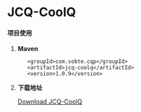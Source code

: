 # JCQ-CoolQ

#### 项目使用
   
 1.  **Maven**
 
            <groupId>com.sobte.cqp</groupId>
            <artifactId>jcq-coolq</artifactId>
            <version>1.0.9</version>
            
 2.  **下载地址**
 
        [Download JCQ-CoolQ](https://gitee.com/Sobte/JCQ-CoolQ/attach_files)